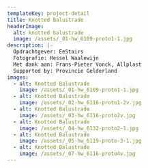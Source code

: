```yaml
---
templateKey: project-detail
title: Knotted Balustrade
headerImage:
  alt: knotted balustrade
  image: /assets/_01-hw_6109-proto1-1.jpg
description: |-
  Opdrachtgever: EeStairs
  Fotografie: Hessel Waalewijn
  Met dank aan: Frans-Pieter Vonck, Allplast
  Supported by: Provincie Gelderland
images:
  - alt: Knotted Balustrade
    image: /assets/_01-hw_6109-proto1-1.jpg
  - alt: Knotted Balustrade
    image: /assets/_02-hw_6116-proto1-2v.jpg
  - alt: Knotted Balustrade
    image: /assets/_03-hw_6116-proto2v.jpg
  - alt: Knotted Balustrade
    image: /assets/_04-hw_6132-proto2-1.jpg
  - alt: Knotted Balustrade
    image: /assets/_05-hw_6119-proto-3-1.jpg
  - alt: Knotted Balustrade
    image: /assets/_07-hw_6116-proto4v.jpg
---
```


